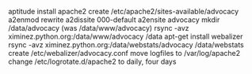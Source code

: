 aptitude install apache2
create /etc/apache2/sites-available/advocacy
a2enmod rewrite
a2dissite 000-default
a2ensite advocacy
mkdir /data/advocacy (was /data/www/advocacy)
rsync -avz ximinez.python.org:/data/www/advocacy /data
apt-get install webalizer
rsync -avz ximinez.python.org:/data/webstats/advocacy /data/webstats
create /etc/webalizer/advocacy.conf
move logfiles to /var/log/apache2
change /etc/logrotate.d/apache2 to daily, four days
